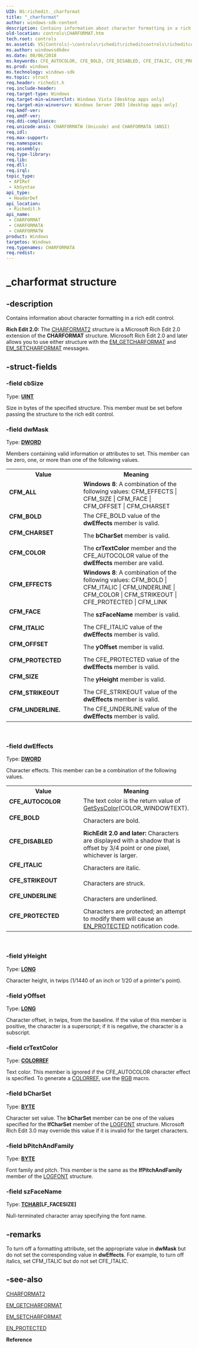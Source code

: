 ```yaml
---
UID: NS:richedit._charformat
title: "_charformat"
author: windows-sdk-content
description: Contains information about character formatting in a rich edit control.
old-location: controls\CHARFORMAT.htm
tech.root: controls
ms.assetid: VS|Controls|~\controls\richedit\richeditcontrols\richeditcontrolreference\richeditstructures\charformat.htm
ms.author: windowssdkdev
ms.date: 08/06/2018
ms.keywords: CFE_AUTOCOLOR, CFE_BOLD, CFE_DISABLED, CFE_ITALIC, CFE_PROTECTED, CFE_STRIKEOUT, CFE_UNDERLINE, CFM_ALL, CFM_BOLD, CFM_CHARSET, CFM_COLOR, CFM_EFFECTS, CFM_FACE, CFM_ITALIC, CFM_OFFSET, CFM_PROTECTED, CFM_SIZE, CFM_STRIKEOUT, CFM_UNDERLINE., CHARFORMAT, CHARFORMAT structure [Windows Controls], CHARFORMATA, CHARFORMATW, _charformat, _win32_CHARFORMAT_str, _win32_CHARFORMAT_str_cpp, controls.CHARFORMAT, controls._win32_CHARFORMAT_str, richedit/CHARFORMAT, richedit/CHARFORMATA, richedit/CHARFORMATW
ms.prod: windows
ms.technology: windows-sdk
ms.topic: struct
req.header: richedit.h
req.include-header: 
req.target-type: Windows
req.target-min-winverclnt: Windows Vista [desktop apps only]
req.target-min-winversvr: Windows Server 2003 [desktop apps only]
req.kmdf-ver: 
req.umdf-ver: 
req.ddi-compliance: 
req.unicode-ansi: CHARFORMATW (Unicode) and CHARFORMATA (ANSI)
req.idl: 
req.max-support: 
req.namespace: 
req.assembly: 
req.type-library: 
req.lib: 
req.dll: 
req.irql: 
topic_type:
 - APIRef
 - kbSyntax
api_type:
 - HeaderDef
api_location:
 - Richedit.h
api_name:
 - CHARFORMAT
 - CHARFORMATA
 - CHARFORMATW
product: Windows
targetos: Windows
req.typenames: CHARFORMATA
req.redist: 
---
```


# _charformat structure


## -description


Contains information about character formatting in a rich edit control.
        

<b>Rich Edit 2.0:</b> The <a href="https://msdn.microsoft.com/e0057d40-e479-4706-b677-b8fb727a8118">CHARFORMAT2</a> structure is a Microsoft Rich Edit 2.0 extension of the <b>CHARFORMAT</b> structure. Microsoft Rich Edit 2.0 and later allows you to use either structure with the <a href="https://msdn.microsoft.com/210b8719-5ed7-49f2-bd93-8a4e1efab1e8">EM_GETCHARFORMAT</a> and <a href="https://msdn.microsoft.com/5e7a545d-4ca4-4dc6-badb-584c11194982">EM_SETCHARFORMAT</a> messages. 


## -struct-fields




### -field cbSize

Type: <b><a href="https://msdn.microsoft.com/4553cafc-450e-4493-a4d4-cb6e2f274d46">UINT</a></b>

Size in bytes of the specified structure. This member must be set before passing the structure to the rich edit control. 


### -field dwMask

Type: <b><a href="https://msdn.microsoft.com/4553cafc-450e-4493-a4d4-cb6e2f274d46">DWORD</a></b>

Members containing valid information or attributes to set. This member can be zero, one, or more than one of the following values. 

<table>
<tr>
<th>Value</th>
<th>Meaning</th>
</tr>
<tr>
<td width="40%"><a id="CFM_ALL"></a><a id="cfm_all"></a><dl>
<dt><b>CFM_ALL</b></dt>
</dl>
</td>
<td width="60%">
<b>Windows 8</b>: A combination of the following values: CFM_EFFECTS | CFM_SIZE | CFM_FACE | CFM_OFFSET | CFM_CHARSET

</td>
</tr>
<tr>
<td width="40%"><a id="CFM_BOLD"></a><a id="cfm_bold"></a><dl>
<dt><b>CFM_BOLD</b></dt>
</dl>
</td>
<td width="60%">
The CFE_BOLD value of the <b>dwEffects</b> member is valid.

</td>
</tr>
<tr>
<td width="40%"><a id="CFM_CHARSET"></a><a id="cfm_charset"></a><dl>
<dt><b>CFM_CHARSET</b></dt>
</dl>
</td>
<td width="60%">
The <b>bCharSet</b> member is valid.

</td>
</tr>
<tr>
<td width="40%"><a id="CFM_COLOR"></a><a id="cfm_color"></a><dl>
<dt><b>CFM_COLOR</b></dt>
</dl>
</td>
<td width="60%">
The <b>crTextColor</b> member and the CFE_AUTOCOLOR value of the <b>dwEffects</b> member are valid.

</td>
</tr>
<tr>
<td width="40%"><a id="CFM_EFFECTS"></a><a id="cfm_effects"></a><dl>
<dt><b>CFM_EFFECTS</b></dt>
</dl>
</td>
<td width="60%">
<b>Windows 8</b>: A combination of the following values: CFM_BOLD | CFM_ITALIC | CFM_UNDERLINE | CFM_COLOR | CFM_STRIKEOUT | CFE_PROTECTED | CFM_LINK

</td>
</tr>
<tr>
<td width="40%"><a id="CFM_FACE"></a><a id="cfm_face"></a><dl>
<dt><b>CFM_FACE</b></dt>
</dl>
</td>
<td width="60%">
The <b>szFaceName</b> member is valid.

</td>
</tr>
<tr>
<td width="40%"><a id="CFM_ITALIC"></a><a id="cfm_italic"></a><dl>
<dt><b>CFM_ITALIC</b></dt>
</dl>
</td>
<td width="60%">
The CFE_ITALIC value of the <b>dwEffects</b> member is valid.

</td>
</tr>
<tr>
<td width="40%"><a id="CFM_OFFSET"></a><a id="cfm_offset"></a><dl>
<dt><b>CFM_OFFSET</b></dt>
</dl>
</td>
<td width="60%">
The <b>yOffset</b> member is valid.

</td>
</tr>
<tr>
<td width="40%"><a id="CFM_PROTECTED"></a><a id="cfm_protected"></a><dl>
<dt><b>CFM_PROTECTED</b></dt>
</dl>
</td>
<td width="60%">
The CFE_PROTECTED value of the <b>dwEffects</b> member is valid.

</td>
</tr>
<tr>
<td width="40%"><a id="CFM_SIZE"></a><a id="cfm_size"></a><dl>
<dt><b>CFM_SIZE</b></dt>
</dl>
</td>
<td width="60%">
The <b>yHeight</b> member is valid.

</td>
</tr>
<tr>
<td width="40%"><a id="CFM_STRIKEOUT"></a><a id="cfm_strikeout"></a><dl>
<dt><b>CFM_STRIKEOUT</b></dt>
</dl>
</td>
<td width="60%">
The CFE_STRIKEOUT value of the <b>dwEffects</b> member is valid.

</td>
</tr>
<tr>
<td width="40%"><a id="CFM_UNDERLINE."></a><a id="cfm_underline."></a><dl>
<dt><b>CFM_UNDERLINE.</b></dt>
</dl>
</td>
<td width="60%">
The CFE_UNDERLINE value of the <b>dwEffects</b> member is valid.

</td>
</tr>
</table>
 


### -field dwEffects

Type: <b><a href="https://msdn.microsoft.com/4553cafc-450e-4493-a4d4-cb6e2f274d46">DWORD</a></b>

Character effects. This member can be a combination of the following values. 

<table>
<tr>
<th>Value</th>
<th>Meaning</th>
</tr>
<tr>
<td width="40%"><a id="CFE_AUTOCOLOR"></a><a id="cfe_autocolor"></a><dl>
<dt><b>CFE_AUTOCOLOR</b></dt>
</dl>
</td>
<td width="60%">
The text color is the return value of <a href="https://msdn.microsoft.com/165c1781-161e-4ab2-98c9-eec4e9098d09">GetSysColor</a>(COLOR_WINDOWTEXT).

</td>
</tr>
<tr>
<td width="40%"><a id="CFE_BOLD"></a><a id="cfe_bold"></a><dl>
<dt><b>CFE_BOLD</b></dt>
</dl>
</td>
<td width="60%">
Characters are bold.

</td>
</tr>
<tr>
<td width="40%"><a id="CFE_DISABLED"></a><a id="cfe_disabled"></a><dl>
<dt><b>CFE_DISABLED</b></dt>
</dl>
</td>
<td width="60%">
<b>RichEdit 2.0 and later:</b> Characters are displayed with a shadow that is offset by 3/4 point or one pixel, whichever is larger.

</td>
</tr>
<tr>
<td width="40%"><a id="CFE_ITALIC"></a><a id="cfe_italic"></a><dl>
<dt><b>CFE_ITALIC</b></dt>
</dl>
</td>
<td width="60%">
Characters are italic.

</td>
</tr>
<tr>
<td width="40%"><a id="CFE_STRIKEOUT"></a><a id="cfe_strikeout"></a><dl>
<dt><b>CFE_STRIKEOUT</b></dt>
</dl>
</td>
<td width="60%">
Characters are struck.

</td>
</tr>
<tr>
<td width="40%"><a id="CFE_UNDERLINE"></a><a id="cfe_underline"></a><dl>
<dt><b>CFE_UNDERLINE</b></dt>
</dl>
</td>
<td width="60%">
Characters are underlined.

</td>
</tr>
<tr>
<td width="40%"><a id="CFE_PROTECTED"></a><a id="cfe_protected"></a><dl>
<dt><b>CFE_PROTECTED</b></dt>
</dl>
</td>
<td width="60%">
Characters are protected; an attempt to modify them will cause an <a href="https://msdn.microsoft.com/29c0cb51-675c-44b1-ad45-5f7140ca5675">EN_PROTECTED</a> notification code.

</td>
</tr>
</table>
 


### -field yHeight

Type: <b><a href="https://msdn.microsoft.com/4553cafc-450e-4493-a4d4-cb6e2f274d46">LONG</a></b>

Character height, in twips (1/1440 of an inch or 1/20 of a printer's point). 


### -field yOffset

Type: <b><a href="https://msdn.microsoft.com/4553cafc-450e-4493-a4d4-cb6e2f274d46">LONG</a></b>

Character offset, in twips, from the baseline. If the value of this member is positive, the character is a superscript; if it is negative, the character is a subscript. 


### -field crTextColor

Type: <b><a href="https://msdn.microsoft.com/4553cafc-450e-4493-a4d4-cb6e2f274d46">COLORREF</a></b>

Text color. This member is ignored if the CFE_AUTOCOLOR character effect is specified. To generate a <a href="https://msdn.microsoft.com/b87d3de2-7a13-44ef-8253-c6851a75fa54">COLORREF</a>, use the <a href="https://msdn.microsoft.com/e1dcb5f8-c026-4a4e-8541-928a057bf0ae">RGB</a> macro. 


### -field bCharSet

Type: <b><a href="https://msdn.microsoft.com/4553cafc-450e-4493-a4d4-cb6e2f274d46">BYTE</a></b>

Character set value. The 
					<b>bCharSet</b> member can be one of the values specified for the 
					<b>lfCharSet</b> member of the <a href="https://msdn.microsoft.com/57658a03-0a6d-4a28-a7c1-c65ec145beb4">LOGFONT</a> structure. Microsoft Rich Edit 3.0 may override this value if it is invalid for the target characters. 


### -field bPitchAndFamily

Type: <b><a href="https://msdn.microsoft.com/4553cafc-450e-4493-a4d4-cb6e2f274d46">BYTE</a></b>

Font family and pitch. This member is the same as the <b>lfPitchAndFamily</b> member of the <a href="https://msdn.microsoft.com/57658a03-0a6d-4a28-a7c1-c65ec145beb4">LOGFONT</a> structure. 


### -field szFaceName

Type: <b><a href="https://msdn.microsoft.com/4553cafc-450e-4493-a4d4-cb6e2f274d46">TCHAR</a>[LF_FACESIZE]</b>

Null-terminated character array specifying the font name. 


## -remarks



To turn off a formatting attribute, set the appropriate value in <b>dwMask</b> but do not set the corresponding value in <b>dwEffects</b>. For example, to turn off italics, set CFM_ITALIC but do not set CFE_ITALIC.




## -see-also




<a href="https://msdn.microsoft.com/e0057d40-e479-4706-b677-b8fb727a8118">CHARFORMAT2</a>



<a href="https://msdn.microsoft.com/210b8719-5ed7-49f2-bd93-8a4e1efab1e8">EM_GETCHARFORMAT</a>



<a href="https://msdn.microsoft.com/5e7a545d-4ca4-4dc6-badb-584c11194982">EM_SETCHARFORMAT</a>



<a href="https://msdn.microsoft.com/29c0cb51-675c-44b1-ad45-5f7140ca5675">EN_PROTECTED</a>



<b>Reference</b>
 

 

